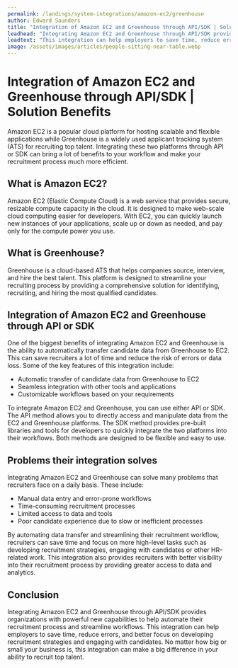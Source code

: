 ```yaml
---
permalink: /landings/system-integrations/amazon-ec2/greenhouse
author: Edward Saunders
title: "Integration of Amazon EC2 and Greenhouse through API/SDK | Solution Benefits"
leadhead: "Integrating Amazon EC2 and Greenhouse through API/SDK provides organizations with powerful new capabilities to help automate their recruitment process and streamline workflows"
leadtext: "This integration can help employers to save time, reduce errors, and better focus on developing recruitment strategies and engaging with candidates. No matter how big or small your business is, this integration can make a big difference in your ability to recruit top talent."
image: /assets/images/articles/people-sitting-near-table.webp
---
```

<div class="arttext">	<h1>Integration of Amazon EC2 and Greenhouse through API/SDK | Solution Benefits</h1>
	<p>Amazon EC2 is a popular cloud platform for hosting scalable and flexible applications while Greenhouse is a widely used applicant tracking system (ATS) for recruiting top talent. Integrating these two platforms through API or SDK can bring a lot of benefits to your workflow and make your recruitment process much more efficient.</p>
	<h2>What is Amazon EC2?</h2>
	<p>Amazon EC2 (Elastic Compute Cloud) is a web service that provides secure, resizable compute capacity in the cloud. It is designed to make web-scale cloud computing easier for developers. With EC2, you can quickly launch new instances of your applications, scale up or down as needed, and pay only for the compute power you use.</p>
	<h2>What is Greenhouse?</h2>
	<p>Greenhouse is a cloud-based ATS that helps companies source, interview, and hire the best talent. This platform is designed to streamline your recruiting process by providing a comprehensive solution for identifying, recruiting, and hiring the most qualified candidates.</p>
	<h2>Integration of Amazon EC2 and Greenhouse through API or SDK</h2>
	<p>One of the biggest benefits of integrating Amazon EC2 and Greenhouse is the ability to automatically transfer candidate data from Greenhouse to EC2. This can save recruiters a lot of time and reduce the risk of errors or data loss. Some of the key features of this integration include:</p>
	<ul>
		<li>Automatic transfer of candidate data from Greenhouse to EC2</li>
		<li>Seamless integration with other tools and applications</li>
		<li>Customizable workflows based on your requirements</li>
	</ul>
	<p>To integrate Amazon EC2 and Greenhouse, you can use either API or SDK. The API method allows you to directly access and manipulate data from the EC2 and Greenhouse platforms. The SDK method provides pre-built libraries and tools for developers to quickly integrate the two platforms into their workflows. Both methods are designed to be flexible and easy to use.</p>
	<h2>Problems their integration solves</h2>
	<p>Integrating Amazon EC2 and Greenhouse can solve many problems that recruiters face on a daily basis. These include:</p>
	<ul>
		<li>Manual data entry and error-prone workflows</li>
		<li>Time-consuming recruitment processes</li>
		<li>Limited access to data and tools</li>
		<li>Poor candidate experience due to slow or inefficient processes</li>
	</ul>
	<p>By automating data transfer and streamlining their recruitment workflow, recruiters can save time and focus on more high-level tasks such as developing recruitment strategies, engaging with candidates or other HR-related work. This integration also provides recruiters with better visibility into their recruitment process by providing greater access to data and analytics.</p>
	<h2>Conclusion</h2>
	<p>Integrating Amazon EC2 and Greenhouse through API/SDK provides organizations with powerful new capabilities to help automate their recruitment process and streamline workflows. This integration can help employers to save time, reduce errors, and better focus on developing recruitment strategies and engaging with candidates. No matter how big or small your business is, this integration can make a big difference in your ability to recruit top talent.</p>
</div>